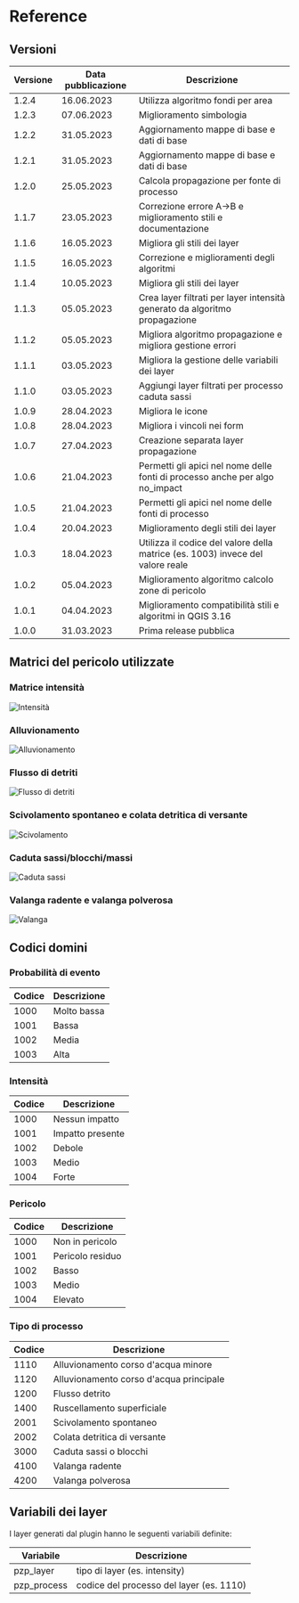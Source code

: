 # Reference

## Versioni

| Versione | Data pubblicazione | Descrizione                                                                    |
|----------|--------------------|--------------------------------------------------------------------------------|
| 1.2.4    | 16.06.2023         | Utilizza algoritmo fondi per area                                              |
| 1.2.3    | 07.06.2023         | Miglioramento simbologia                                                       |
| 1.2.2    | 31.05.2023         | Aggiornamento mappe di base e dati di base                                     |
| 1.2.1    | 31.05.2023         | Aggiornamento mappe di base e dati di base                                     |
| 1.2.0    | 25.05.2023         | Calcola propagazione per fonte di processo                                     |
| 1.1.7    | 23.05.2023         | Correzione errore A->B e miglioramento stili e documentazione                  |
| 1.1.6    | 16.05.2023         | Migliora gli stili dei layer                                                   |
| 1.1.5    | 16.05.2023         | Correzione e miglioramenti degli algoritmi                                     |
| 1.1.4    | 10.05.2023         | Migliora gli stili dei layer                                                   |
| 1.1.3    | 05.05.2023         | Crea layer filtrati per layer intensità generato da algoritmo propagazione     |
| 1.1.2    | 05.05.2023         | Migliora algoritmo propagazione e migliora gestione errori                     |
| 1.1.1    | 03.05.2023         | Migliora la gestione delle variabili dei layer                                 |
| 1.1.0    | 03.05.2023         | Aggiungi layer filtrati per processo caduta sassi                              |
| 1.0.9    | 28.04.2023         | Migliora le icone                                                              |
| 1.0.8    | 28.04.2023         | Migliora i vincoli nei form                                                    |
| 1.0.7    | 27.04.2023         | Creazione separata layer propagazione                                          |
| 1.0.6    | 21.04.2023         | Permetti gli apici nel nome delle fonti di processo anche per algo no_impact   |
| 1.0.5    | 21.04.2023         | Permetti gli apici nel nome delle fonti di processo                            |
| 1.0.4    | 20.04.2023         | Miglioramento degli stili dei layer                                            |
| 1.0.3    | 18.04.2023         | Utilizza il codice del valore della matrice (es. 1003) invece del valore reale |
| 1.0.2    | 05.04.2023         | Miglioramento algoritmo calcolo zone di pericolo                               |
| 1.0.1    | 04.04.2023         | Miglioramento compatibilità stili e algoritmi in QGIS 3.16                     |
| 1.0.0    | 31.03.2023         | Prima release pubblica                                                         |

## Matrici del pericolo utilizzate

### Matrice intensità

![Intensità](./assets/matrice_intensita.jpg)

### Alluvionamento

![Alluvionamento](./assets/matrice_alluvionamento.jpg)

### Flusso di detriti

![Flusso di detriti](./assets/matrice_flusso_detrito.jpg)

### Scivolamento spontaneo e colata detritica di versante

![Scivolamento](./assets/matrice_scivolamento.jpg)

### Caduta sassi/blocchi/massi

![Caduta sassi](./assets/matrice_caduta_sassi.jpg)

### Valanga radente e valanga polverosa

![Valanga](./assets/matrice_valanga.jpg)

## Codici domini

### Probabilità di evento

| Codice | Descrizione |
|--------|-------------|
| 1000   | Molto bassa |
| 1001   | Bassa       |
| 1002   | Media       |
| 1003   | Alta        |

### Intensità

| Codice | Descrizione      |
|--------|------------------|
| 1000   | Nessun impatto   |
| 1001   | Impatto presente |
| 1002   | Debole           |
| 1003   | Medio            |
| 1004   | Forte            |

### Pericolo

| Codice | Descrizione      |
|--------|------------------|
| 1000   | Non in pericolo  |
| 1001   | Pericolo residuo |
| 1002   | Basso            |
| 1003   | Medio            |
| 1004   | Elevato          |

### Tipo di processo

| Codice | Descrizione                             |
|--------|-----------------------------------------|
| 1110   | Alluvionamento corso d'acqua minore     |
| 1120   | Alluvionamento corso d'acqua principale |
| 1200   | Flusso detrito                          |
| 1400   | Ruscellamento superficiale              |
| 2001   | Scivolamento spontaneo                  |
| 2002   | Colata detritica di versante            |
| 3000   | Caduta sassi o blocchi                  |
| 4100   | Valanga radente                         |
| 4200   | Valanga polverosa                       |

## Variabili dei layer
I layer generati dal plugin hanno le seguenti variabili definite:

| Variabile   | Descrizione                              |
|-------------|------------------------------------------|
| pzp_layer   | tipo di layer (es. intensity)            |
| pzp_process | codice del processo del layer (es. 1110) |
